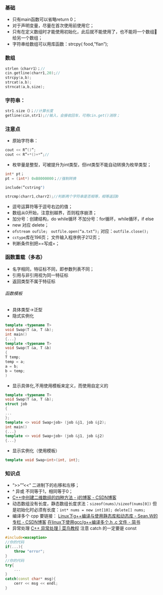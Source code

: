 ### 基础

- 只有main函数可以省略return 0； 
- 对于声明变量，尽量在首次使用前使用它； 
- 只有在定义数组时才能使用初始化，此后就不能使用了，也不能将一个数组给另一个数组； 
- 字符串给数组可以用库函数：strcpy( food,”flan”); 

### 数组

```c++
strlen（charr1）；// 
cin.getline(charr1,20);// 
strcpy(a,b); 
strcat(a,b); 
strncat(a,b,size); 
```

### 字符串： 

```c++
str1.size（）；//计算长度 
getline(cin,str1);//输入，会接收回车，可用cin.get()消除； 
```

### 注意点

- 原始字符串：

```c++
cout << R”()”; 
cout << R”+*()+*”;// 
```

- 枚举量是整型，可被提升为int类型，但int类型不能自动转换为枚举类型；

```c++
int* pt； 
pt = (int*) 0xB8000000；//强制转换 
```

```c++
include(”cstring") 

strcmp(charr1,charr2);//判断两个字符串是否相等，相等返回0 
```

- 逗号运算符等于逗号右边的值； 
- 数组从0开始，注意别越界，否则程序崩溃； 
- 加分号：创建结构，do while循环 
  不加分号：for循环，while循环，if else 
- new 对应 delete； 
- `ofstream oufile;` 
  `  outfile.open(“a.txt”); `
  对应：`outfile.close(); `
- `cctype`库在196页； 
  文件输入程序例子212页； 
- 判断条件别把==写成=； 

### 函数重载（多态） 

- 名字相同，特征标不同，即参数列表不同； 
- 引用与非引用视为同一特征标 
- 返回类型不属于特征标 

###### 函数模板 

- 具体类型->泛型 
- 隐式实例化 

```c++
template <typename T> 
void Swap(T &a, T &b); 
int main() 
{...} 
template <typename T> 
void Swap(T &a, T &b) 
{ 
T temp; 
temp = a; 
a = b; 
b = temp; 
) 
```

- 显示具体化,不用使用模板来定义，而使用自定义的 

```c++
template <typename T> 
void Swap(T &a, T &b); 
struct job 
{ 
... 
}; 
template <> void Swap<job> (job &j1, job &j2); 
int main() 
{...} 
template <> void Swap<job> (job &j1, job &j2) 
{...} 
```

- 显示实例化（使用模板） 

```c++
template void Swap<int>(int, int}; 
```

### 知识点

- “>>””<<“ 二进制下的右移和左移； 
- ^ 异或 不同等于1，相同等于0； 
- [C++中创建二维数组的四种方法 - j的博客 - CSDN博客](https://blog.csdn.net/bqw18744018044/article/details/81665898)
- 动态数组没有长度，静态数组长度求法：`sizeof(nums)/sizeof(nums[0])`
  但是初始化时必须有长度：`int* nums = new int[10]; delete[] nums;`
- 编译多个 cpp 要链接：
  [Linux下g++编译与使用静态库和动态库 - Sean.W的专栏 - CSDN博客](https://blog.csdn.net/seanwang_25/article/details/20702751)
  [在linux下使用gcc/g++编译多个.h .c 文件 - 简书](https://www.jianshu.com/p/e5c6a255076b)
- 异常处理
  [C++ 异常处理 | 菜鸟教程](http://www.runoob.com/cplusplus/cpp-exceptions-handling.html)
  注意 catch 的一定要是 const 

```c++
#include<exception>
//你的代码
if(...){
	throw "error";
}
//你的代码
try{
	...
}
catch(const char* msg){
	cerr << msg << endl;
}

```

